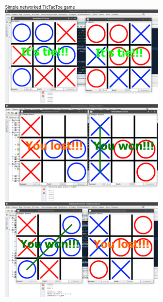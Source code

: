 Simple networked TicTacToe game
![Alt text](screenshot1.png?raw=true "Screenshot1")
![Alt text](screenshot2.png?raw=true "Screenshot2")
![Alt text](screenshot3.png?raw=true "Screenshot3")